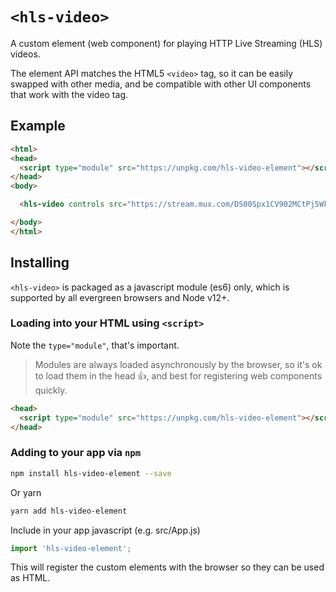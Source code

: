 # `<hls-video>`

A custom element (web component) for playing HTTP Live Streaming (HLS) videos.

The element API matches the HTML5 `<video>` tag, so it can be easily swapped with other media, and be compatible with other UI components that work with the video tag.

## Example

```html
<html>
<head>
  <script type="module" src="https://unpkg.com/hls-video-element"></script>
</head>
<body>

  <hls-video controls src="https://stream.mux.com/DS00Spx1CV902MCtPj5WknGlR102V5HFkDe.m3u8"></hls-video>

</body>
</html>
```

## Installing

`<hls-video>` is packaged as a javascript module (es6) only, which is supported by all evergreen browsers and Node v12+.

### Loading into your HTML using `<script>`

Note the `type="module"`, that's important.

> Modules are always loaded asynchronously by the browser, so it's ok to load them in the head :thumbsup:, and best for registering web components quickly.

```html
<head>
  <script type="module" src="https://unpkg.com/hls-video-element"></script>
</head>
```

### Adding to your app via `npm`

```bash
npm install hls-video-element --save
```
Or yarn
```bash
yarn add hls-video-element
```

Include in your app javascript (e.g. src/App.js)
```js
import 'hls-video-element';
```
This will register the custom elements with the browser so they can be used as HTML.
